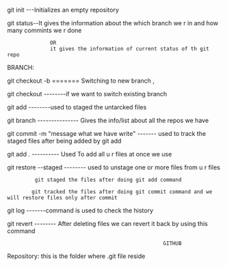 git init
---Initializes an empty repository

git status--It gives the information about the which  branch we r in and how many commints we r done

                  OR
                  it gives the information of current status of th git repo

BRANCH:

git checkout -b <branchName> ======= Switching to new branch ,

git checkout <branchName> --------if we want to switch existing branch                           

git add <nameOfFile>--------used to staged the untarcked files

git branch --------------- Gives the info/list about all the repos we have 

git commit -m "message what we have write" -------  used to track the staged files after being added by git add 

git add .   ---------- Used To add all u r files at once we use 
   
git restore --staged <fileName> -------- used to unstage one or more files from u r files 
  
             git staged the files after doing git add command

            git tracked the files after doing git commit command and we will restore files only after commit

  git log -------command is used to check the history

  git revert <id of commit> -------- After deleting files we can revert it back by using  this command



                                                       GITHUB


  Repository: this is the folder where .git file reside                                                     




